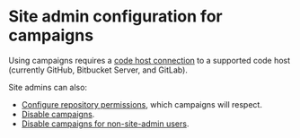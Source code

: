 # Site admin configuration for campaigns

Using campaigns requires a [code host connection](../../../admin/external_service/index.md) to a supported code host (currently GitHub, Bitbucket Server, and GitLab).

Site admins can also:

- [Configure repository permissions](../../../admin/repo/permissions.md), which campaigns will respect.
- [Disable campaigns](../explanations/permissions_in_batch_changes.md#disabling-campaigns).
- [Disable campaigns for non-site-admin users](../explanations/permissions_in_batch_changes.md#disabling-campaigns-for-non-site-admin-users).
